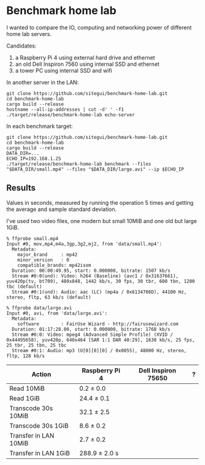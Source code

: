 # Benchmark home lab

I wanted to compare the IO, computing and networking power of different home lab servers.

Candidates:

1. a Raspberry Pi 4 using external hard drive and ethernet
2. an old Dell Inspiron 7560 using internal SSD and ethernet
3. a tower PC using internal SSD and wifi

In another server in the LAN:

```
git clone https://github.com/sitegui/benchmark-home-lab.git
cd benchmark-home-lab
cargo build --release
hostname --all-ip-addresses | cut -d' ' -f1
./target/release/benchmark-home-lab echo-server
```

In each benchmark target:

```
git clone https://github.com/sitegui/benchmark-home-lab.git
cd benchmark-home-lab
cargo build --release
DATA_DIR=...
ECHO_IP=192.168.1.25
./target/release/benchmark-home-lab benchmark --files "$DATA_DIR/small.mp4" --files "$DATA_DIR/large.avi" --ip $ECHO_IP
```

## Results

Values in seconds, measured by running the operation 5 times and getting the average and sample standard deviation.

I've used two video files, one modern but small 10MiB and one old but large 1GiB.

```
% ffprobe small.mp4
Input #0, mov,mp4,m4a,3gp,3g2,mj2, from 'data/small.mp4':
  Metadata:
    major_brand     : mp42
    minor_version   : 0
    compatible_brands: mp42isom
  Duration: 00:00:49.95, start: 0.000000, bitrate: 1507 kb/s
  Stream #0:0(und): Video: h264 (Baseline) (avc1 / 0x31637661), yuv420p(tv, bt709), 480x848, 1442 kb/s, 30 fps, 30 tbr, 600 tbn, 1200 tbc (default)
  Stream #0:1(und): Audio: aac (LC) (mp4a / 0x6134706D), 44100 Hz, stereo, fltp, 63 kb/s (default)

% ffprobe data/large.avi
Input #0, avi, from 'data/large.avi':
  Metadata:
    software        : FairUse Wizard - http://fairusewizard.com
  Duration: 01:17:28.00, start: 0.000000, bitrate: 1768 kb/s
  Stream #0:0: Video: mpeg4 (Advanced Simple Profile) (XVID / 0x44495658), yuv420p, 640x464 [SAR 1:1 DAR 40:29], 1630 kb/s, 25 fps, 25 tbr, 25 tbn, 25 tbc
  Stream #0:1: Audio: mp3 (U[0][0][0] / 0x0055), 48000 Hz, stereo, fltp, 128 kb/s
```

| Action                | Raspberry Pi 4 | Dell Inspiron 75650 | ? |
|-----------------------|----------------|---------------------|---|
| Read 10MiB            | 0.2 ± 0.0      |                     |   |
| Read 1GiB             | 24.4 ± 0.1     |                     |   |
| Transcode 30s 10MiB   | 32.1 ± 2.5     |                     |   |
| Transcode 30s 1GiB    | 8.6 ± 0.2      |                     |   |
| Transfer in LAN 10MiB | 2.7 ± 0.2      |                     |   |
| Transfer in LAN 1GiB  | 288.9 ± 2.0 s  |                     |   |
